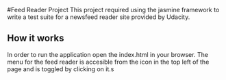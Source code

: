 #Feed Reader Project
This project required using the jasmine framework to write a test suite for a newsfeed reader site provided by Udacity. 

## How it works 
In order to run the application open the index.html in your browser. 
 The menu for the feed reader is accesible from the icon in the top left of the page and is toggled by clicking on it.s  
